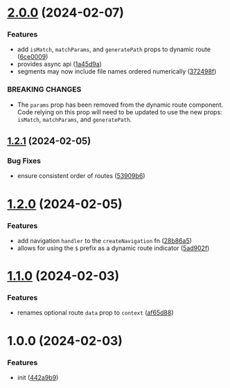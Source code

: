 # [2.0.0](https://github.com/bent10/headless-route/compare/v1.2.1...v2.0.0) (2024-02-07)


### Features

* add `isMatch`, `matchParams`, and `generatePath` props to dynamic route ([6ce0009](https://github.com/bent10/headless-route/commit/6ce0009d96022e6d18b478e003c09c968d7ad96f))
* provides async api ([1a45d9a](https://github.com/bent10/headless-route/commit/1a45d9ae0b4d964866db39c9ce51d51e57925cd5))
* segments may now include file names ordered numerically ([372498f](https://github.com/bent10/headless-route/commit/372498f6a7d6404dc7feff2a868c2b0580890b4d))


### BREAKING CHANGES

* The `params` prop has been removed from the dynamic route component. Code relying
on this prop will need to be updated to use the new props: `isMatch`, `matchParams`, and
`generatePath`.

## [1.2.1](https://github.com/bent10/headless-route/compare/v1.2.0...v1.2.1) (2024-02-05)


### Bug Fixes

* ensure consistent order of routes ([53909b6](https://github.com/bent10/headless-route/commit/53909b6c947ff9a769ba69d7acbce1597e343f12))

# [1.2.0](https://github.com/bent10/headless-route/compare/v1.1.0...v1.2.0) (2024-02-05)


### Features

* add navigation `handler` to the `createNavigation` fn ([28b86a5](https://github.com/bent10/headless-route/commit/28b86a57a3213909d0b969e62b8e44115e1cca2e))
* allows for using the `$` prefix as a dynamic route indicator ([5ad902f](https://github.com/bent10/headless-route/commit/5ad902f060564b34249272bec0db4a660cff8e1a))

# [1.1.0](https://github.com/bent10/headless-route/compare/v1.0.0...v1.1.0) (2024-02-03)


### Features

* renames optional route `data` prop to `context` ([af65d88](https://github.com/bent10/headless-route/commit/af65d88b7624edb7d3f83e5e5eff0d43c54fdf62))

# 1.0.0 (2024-02-03)


### Features

* init ([442a9b9](https://github.com/bent10/headless-route/commit/442a9b9e7efc4f97bfd7235fb21ad2b2f1b3f2f5))
